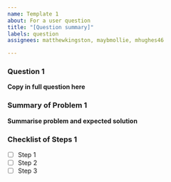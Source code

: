 ```yaml
---
name: Template 1
about: For a user question
title: "[Question summary]"
labels: question
assignees: matthewkingston, maybmollie, mhughes46

---
```


### Question 1
**Copy in full question here**

### Summary of Problem 1
**Summarise problem and expected solution**

### Checklist of Steps 1
- [ ] Step 1
- [ ] Step 2
- [ ] Step 3
